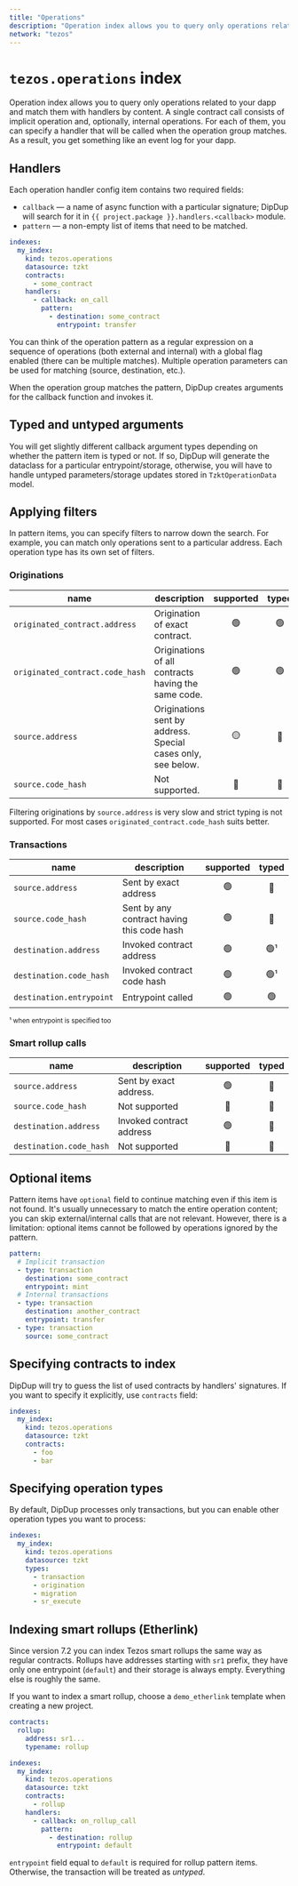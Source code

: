 ```yaml
---
title: "Operations"
description: "Operation index allows you to query only operations related to your dapp and match them with handlers by content. A single contract call consists of implicit operation and, optionally, internal operations. For each of them, you can specify a handler that will be called when the operation group matches. As a result, you get something like an event log for your dapp."
network: "tezos"
---
```


<!-- markdownlint-disable no-inline-html-->
<!-- TODO: add images to the side <div class="float-img">
  <img src="../../assets/operation-bcd.png" alt="Operation group in BCD explorer">
  <img src="../../assets/operation-config.png" alt="`operation` index config">
</div> -->

# `tezos.operations` index

Operation index allows you to query only operations related to your dapp and match them with handlers by content. A single contract call consists of implicit operation and, optionally, internal operations. For each of them, you can specify a handler that will be called when the operation group matches. As a result, you get something like an event log for your dapp.

## Handlers

Each operation handler config item contains two required fields:

- `callback` — a name of async function with a particular signature; DipDup will search for it in `{{ project.package }}.handlers.<callback>` module.
- `pattern` — a non-empty list of items that need to be matched.

```yaml [dipdup.yaml]
indexes:
  my_index:
    kind: tezos.operations
    datasource: tzkt
    contracts:
      - some_contract
    handlers:
      - callback: on_call
        pattern:
          - destination: some_contract
            entrypoint: transfer
```

You can think of the operation pattern as a regular expression on a sequence of operations (both external and internal) with a global flag enabled (there can be multiple matches). Multiple operation parameters can be used for matching (source, destination, etc.).

When the operation group matches the pattern, DipDup creates arguments for the callback function and invokes it.

## Typed and untyped arguments

You will get slightly different callback argument types depending on whether the pattern item is typed or not. If so, DipDup will generate the dataclass for a particular entrypoint/storage, otherwise, you will have to handle untyped parameters/storage updates stored in `TzktOperationData` model.

## Applying filters

In pattern items, you can specify filters to narrow down the search. For example, you can match only operations sent to a particular address. Each operation type has its own set of filters.

### Originations

| name                            | description                                                  | supported | typed |
| ------------------------------- | ------------------------------------------------------------ |:---------:|:-----:|
| `originated_contract.address`   | Origination of exact contract.                               |     🟢    |   🟢  |
| `originated_contract.code_hash` | Originations of all contracts having the same code.          |     🟢    |   🟢  |
| `source.address`                | Originations sent by address. Special cases only, see below. |     🟡    |   🔴  |
| `source.code_hash`              | Not supported.                                               |     🔴    |   🔴  |

Filtering originations by `source.address` is very slow and strict typing is not supported. For most cases `originated_contract.code_hash` suits better.

### Transactions

| name                     | description                                | supported | typed |
| ------------------------ | ------------------------------------------ |:---------:|:-----:|
| `source.address`         | Sent by exact address                      |     🟢    |   🔴  |
| `source.code_hash`       | Sent by any contract having this code hash |     🟢    |   🔴  |
| `destination.address`    | Invoked contract address                   |     🟢    |  🟢¹  |
| `destination.code_hash`  | Invoked contract code hash                 |     🟢    |  🟢¹  |
| `destination.entrypoint` | Entrypoint called                          |     🟢    |   🟢  |

<sup>¹ when entrypoint is specified too</sup>

### Smart rollup calls

| name                    | description              | supported | typed |
| ----------------------- | ------------------------ |:---------:|:-----:|
| `source.address`        | Sent by exact address.   |     🟢    |   🔴  |
| `source.code_hash`      | Not supported            |     🔴    |   🔴  |
| `destination.address`   | Invoked contract address |     🟢    |   🔴  |
| `destination.code_hash` | Not supported            |     🔴    |   🔴  |

## Optional items

Pattern items have `optional` field to continue matching even if this item is not found. It's usually unnecessary to match the entire operation content; you can skip external/internal calls that are not relevant. However, there is a limitation: optional items cannot be followed by operations ignored by the pattern.

```yaml [dipdup.yaml]
pattern:
  # Implicit transaction
  - type: transaction
    destination: some_contract
    entrypoint: mint
  # Internal transactions
  - type: transaction
    destination: another_contract
    entrypoint: transfer
  - type: transaction
    source: some_contract
```

## Specifying contracts to index

DipDup will try to guess the list of used contracts by handlers' signatures. If you want to specify it explicitly, use `contracts` field:

```yaml [dipdup.yaml]
indexes:
  my_index:
    kind: tezos.operations
    datasource: tzkt
    contracts:
      - foo
      - bar
```

## Specifying operation types

By default, DipDup processes only transactions, but you can enable other operation types you want to process:

```yaml [dipdup.yaml]
indexes:
  my_index:
    kind: tezos.operations
    datasource: tzkt
    types:
      - transaction
      - origination
      - migration
      - sr_execute
```

## Indexing smart rollups (Etherlink)

Since version 7.2 you can index Tezos smart rollups the same way as regular contracts. Rollups have addresses starting with `sr1` prefix, they have only one entrypoint (`default`) and their storage is always empty. Everything else is roughly the same.

If you want to index a smart rollup, choose a `demo_etherlink` template when creating a new project.

```yaml [dipdup.yaml]
contracts:
  rollup:
    address: sr1...
    typename: rollup

indexes:
  my_index:
    kind: tezos.operations
    datasource: tzkt
    contracts:
      - rollup
    handlers:
      - callback: on_rollup_call
        pattern:
          - destination: rollup
            entrypoint: default
```

`entrypoint` field equal to `default` is required for rollup pattern items. Otherwise, the transaction will be treated as _untyped_.
